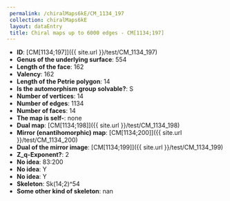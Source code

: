 ```yaml
--- 
 permalink: /chiralMaps6kE/CM_1134_197 
 collection: chiralMaps6kE
 layout: dataEntry
 title: Chiral maps up to 6000 edges - CM[1134;197]
---
```


- **ID**: [CM[1134;197]]({{ site.url }}/test/CM_1134_197)
- **Genus of the underlying surface**: 554
- **Length of the face**: 162
- **Valency**: 162
- **Length of the Petrie polygon**: 14
- **Is the automorphism group solvable?**: S
- **Number of vertices**: 14
- **Number of edges**: 1134
- **Number of faces**: 14
- **The map is self-**: none
- **Dual map**: [CM[1134;198]]({{ site.url }}/test/CM_1134_198)
- **Mirror (enantihomorphic) map**: [CM[1134;200]]({{ site.url }}/test/CM_1134_200)
- **Dual of the mirror image**: [CM[1134;199]]({{ site.url }}/test/CM_1134_199)
- **Z_q-Exponent?**: 2
- **No idea**:  83:200
- **No idea**: Y
- **No idea**: Y
- **Skeleton**: Sk(14;2)^54
- **Some other kind of skeleton**: nan
